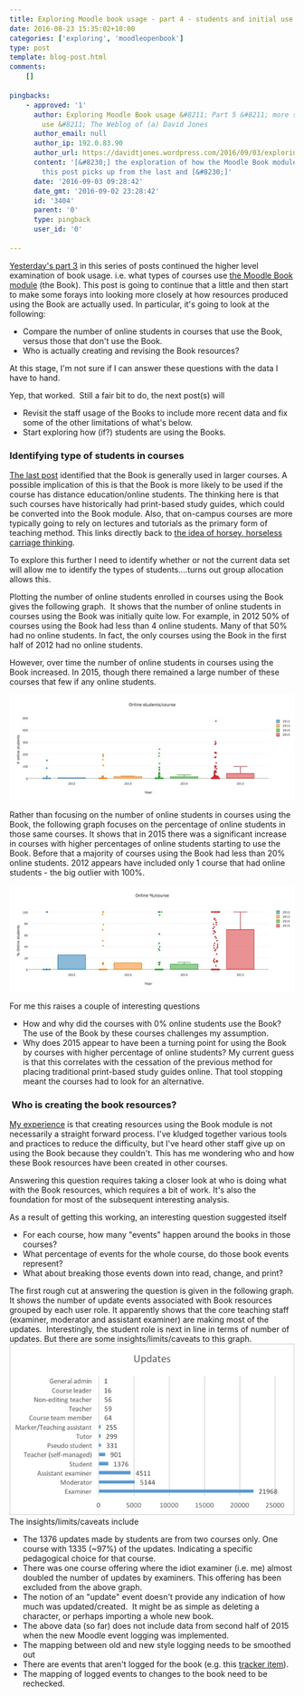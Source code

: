 ```yaml
---
title: Exploring Moodle book usage - part 4 - students and initial use
date: 2016-08-23 15:35:02+10:00
categories: ['exploring', 'moodleopenbook']
type: post
template: blog-post.html
comments:
    []
    
pingbacks:
    - approved: '1'
      author: Exploring Moodle Book usage &#8211; Part 5 &#8211; more staff and student
        use &#8211; The Weblog of (a) David Jones
      author_email: null
      author_ip: 192.0.83.90
      author_url: https://davidtjones.wordpress.com/2016/09/03/exploring-moodle-book-usage-part-5-more-staff-and-student-use/
      content: '[&#8230;] the exploration of how the Moodle Book module is being used,
        this post picks up from the last and [&#8230;]'
      date: '2016-09-03 09:28:42'
      date_gmt: '2016-09-02 23:28:42'
      id: '3404'
      parent: '0'
      type: pingback
      user_id: '0'
    
---
```

[Yesterday's part 3](/blog2/2016/08/17/exploring-moodle-book-usage-part-3-who-and-how-much/) in this series of posts continued the higher level examination of book usage. i.e. what types of courses use [the Moodle Book module](https://docs.moodle.org/31/en/Book_module) (the Book). This post is going to continue that a little and then start to make some forays into looking more closely at how resources produced using the Book are actually used. In particular, it's going to look at the following:

- Compare the number of online students in courses that use the Book, versus those that don't use the Book.
- Who is actually creating and revising the Book resources?

At this stage, I'm not sure if I can answer these questions with the data I have to hand.

Yep, that worked.  Still a fair bit to do, the next post(s) will

- Revisit the staff usage of the Books to include more recent data and fix some of the other limitations of what's below.
- Start exploring how (if?) students are using the Books.

### Identifying type of students in courses

[The last post](/blog2/2016/08/17/exploring-moodle-book-usage-part-3-who-and-how-much/) identified that the Book is generally used in larger courses. A possible implication of this is that the Book is more likely to be used if the course has distance education/online students. The thinking here is that such courses have historically had print-based study guides, which could be converted into the Book module. Also, that on-campus courses are more typically going to rely on lectures and tutorials as the primary form of teaching method. This links directly back to [the idea of horsey, horseless carriage thinking](/blog2/2016/08/13/exploring-moodle-book-module-usage-part-1/#horsey).

To explore this further I need to identify whether or not the current data set will allow me to identify the types of students....turns out group allocation allows this.

Plotting the number of online students enrolled in courses using the Book gives the following graph.  It shows that the number of online students in courses using the Book was initially quite low. For example, in 2012 50% of courses using the Book had less than 4 online students. Many of that 50% had no online students. In fact, the only courses using the Book in the first half of 2012 had no online students.

However, over time the number of online students in courses using the Book increased. In 2015, though there remained a large number of these courses that few if any online students.

[![online Students](images/28435943894_00515e2f6d_z.jpg)](https://www.flickr.com/photos/david_jones/28435943894/in/dateposted-public/ "online Students")

Rather than focusing on the number of online students in courses using the Book, the following graph focuses on the percentage of online students in those same courses. It shows that in 2015 there was a significant increase in courses with higher percentages of online students starting to use the Book. Before that a majority of courses using the Book had less than 20% online students. 2012 appears have included only 1 course that had online students - the big outlier with 100%.

[![Online percentage students](images/28435943994_fbedc94f99_z.jpg)](https://www.flickr.com/photos/david_jones/28435943994/in/dateposted-public/ "Online percentage students")

For me this raises a couple of interesting questions

- How and why did the courses with 0% online students use the Book? The use of the Book by these courses challenges my assumption.
- Why does 2015 appear to have been a turning point for using the Book by courses with higher percentage of online students? My current guess is that this correlates with the cessation of the previous method for placing traditional print-based study guides online. That tool stopping meant the courses had to look for an alternative.

###  Who is creating the book resources?

[My experience](/blog2/2015/02/08/kludging-an-authoring-process-with-moodle-books-etc/) is that creating resources using the Book module is not necessarily a straight forward process. I've kludged together various tools and practices to reduce the difficulty, but I've heard other staff give up on using the Book because they couldn't. This has me wondering who and how these Book resources have been created in other courses.

Answering this question requires taking a closer look at who is doing what with the Book resources, which requires a bit of work. It's also the foundation for most of the subsequent interesting analysis.

As a result of getting this working, an interesting question suggested itself

- For each course, how many "events" happen around the books in those courses?
- What percentage of events for the whole course, do those book events represent?
- What about breaking those events down into read, change, and print?

The first rough cut at answering the question is given in the following graph. It shows the number of update events associated with Book resources grouped by each user role. It apparently shows that the core teaching staff (examiner, moderator and assistant examiner) are making most of the updates.  Interestingly, the student role is next in line in terms of number of updates. But there are some insights/limits/caveats to this graph. [![Book updates by role - 2012 to 2015](images/28482626313_324af02525_z.jpg)](https://www.flickr.com/photos/david_jones/28482626313/in/dateposted-public/ "Book updates by role - 2012 to 2015") The insights/limits/caveats include

- The 1376 updates made by students are from two courses only. One course with 1335 (~97%) of the updates. Indicating a specific pedagogical choice for that course.
- There was one course offering where the idiot examiner (i.e. me) almost doubled the number of updates by examiners. This offering has been excluded from the above graph.
- The notion of an "update" event doesn't provide any indication of how much was updated/created.  It might be as simple as deleting a character, or perhaps importing a whole new book.
- The above data (so far) does not include data from second half of 2015 when the new Moodle event logging was implemented.
- The mapping between old and new style logging needs to be smoothed out
- There are events that aren't logged for the book (e.g. this [tracker item](https://tracker.moodle.org/browse/MDL-45741)).
- The mapping of logged events to changes to the book need to be rechecked.